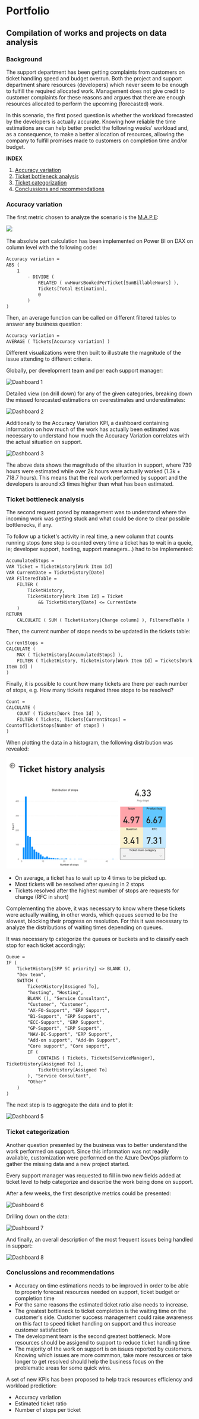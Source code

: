 # Portfolio
## Compilation of works and projects on data analysis

### Background

The support department has been getting complaints from customers on ticket handling speed and budget overrun. Both the project and support department share resources (developers) which never seem to be enough to fulfill the required allocated work. Management does not give credit to customer complaints for these reasons and argues that there are enough resources allocated to perform the upcoming (forecasted) work.

In this scenario, the first posed question is whether the workload forecasted by the developers is actually accurate. Knowing how reliable the time estimations are can help better predict the following weeks’ workload and, as a consequence, to make a better allocation of resources, allowing the company to fulfill promises made to customers on completion time and/or budget.

**INDEX**
1. [Accuracy variation](#accuracy-variation)
2. [Ticket bottleneck analysis](#ticket-bottleneck-analysis)
3. [Ticket categorization](#ticket-categorization)
4. [Conclussions and recommendations](#conclussions-and-recommendations)


### Accuracy variation

The first metric chosen to analyze the scenario is the [M.A.P.E](https://en.wikipedia.org/wiki/Mean_absolute_percentage_error): 

![](https://latex.codecogs.com/png.image?\dpi{110}&space;\bg_white&space;M.A.P.E&space;=&space;\frac{1}{n}\sum_{t&space;=&space;1}^{n}\left&#124;1-\frac{Ft}{At}&space;\right&#124;)
 
The absolute part calculation has been implemented on Power BI on DAX on column level with the following code:

```DAX
Accuracy variation =
ABS (
    1
        - DIVIDE (
            RELATED ( vwHoursBookedPerTicket[SumBillableHours] ),
            Tickets[Total Estimation],
            0
        )
)
```

Then, an average function can be called on different filtered tables to answer any business question:

```DAX
Accuracy variation =
AVERAGE ( Tickets[Accuracy variation] )
```

Different visualizations were then built to illustrate the magnitude of the issue attending to different criteria.

Globally, per development team and per each support manager:

![Dashboard 1](https://raw.githubusercontent.com/Leonardojul/portfolio/main/Accuracy-variation-1.png)

Detailed view (on drill down) for any of the given categories, breaking down the missed forecasted estimations on overestimates and underestimates:

![Dashboard 2](https://raw.githubusercontent.com/Leonardojul/portfolio/main/Accuracy-variation-2.png)

Additionally to the Accuracy Variation KPI, a dashboard containing information on how much of the work has actually been estimated was necessary to understand how much the Accuracy Variation correlates with the actual situation on support.

![Dashboard 3](https://raw.githubusercontent.com/Leonardojul/portfolio/main/Work-completion.png)

The above data shows the magnitude of the situation in support, where 739 hours were estimated while over 2k hours were actually worked (1.3k + 718.7 hours). This means that the real work performed by support and the developers is around x3 times higher than what has been estimated.


### Ticket bottleneck analysis

The second request posed by management was to understand where the incoming work was getting stuck and what could be done to clear possible bottlenecks, if any.

To follow up a ticket's activity in real time, a new column that counts running stops (one stop is counted every time a ticket has to wait in a queie, ie; developer support, hosting, support managers...) had to be implemented:

```DAX
AccumulatedStops =
VAR Ticket = TicketHistory[Work Item Id]
VAR CurrentDate = TicketHistory[Date]
VAR FilteredTable =
    FILTER (
        TicketHistory,
        TicketHistory[Work Item Id] = Ticket
            && TicketHistory[Date] <= CurrentDate
    )
RETURN
    CALCULATE ( SUM ( TicketHistory[Change column] ), FilteredTable )
```

Then, the current number of stops needs to be updated in the tickets table:

```DAX
CurrentStops =
CALCULATE (
    MAX ( TicketHistory[AccumulatedStops] ),
    FILTER ( TicketHistory, TicketHistory[Work Item Id] = Tickets[Work Item Id] )
)
```

Finally, it is possible to count how many tickets are there per each number of stops, e.g. How many tickets required three stops to be resolved?

```DAX
Count =
CALCULATE (
    COUNT ( Tickets[Work Item Id] ),
    FILTER ( Tickets, Tickets[CurrentStops] = CountofTicketStops[Number of stops] )
)
```
When plotting the data in a histogram, the following distribution was revealed:

![Dashboard 4](https://raw.githubusercontent.com/Leonardojul/portfolio/main/Ticket-history-analysis-1.png)

- On average, a ticket has to wait up to 4 times to be picked up. 
- Most tickets will be resolved after queuing in 2 stops
- Tickets resolved after the highest number of stops are requests for change (RFC in short)

Complementing the above, it was necessary to know where these tickets were actually waiting, in other words, which queues seemed to be the slowest, blocking their progress on resolution. For this it was necessary to analyze the distributions of waiting times depending on queues.

It was necessary tp categorize the queues or buckets and to classify each stop for each ticket accordingly:

```DAX
Queue =
IF (
    TicketHistory[SPP SC priority] <> BLANK (),
    "Dev team",
    SWITCH (
        TicketHistory[Assigned To],
        "hosting", "Hosting",
        BLANK (), "Service Consultant",
        "Customer", "Customer",
        "AX-FO-Support", "ERP Support",
        "B1-Support", "ERP Support",
        "ECC-Support", "ERP Support",
        "GP-Support", "ERP Support",
        "NAV-BC-Support", "ERP Support",
        "Add-on support", "Add-On Support",
        "Core support", "Core support",
        IF (
            CONTAINS ( Tickets, Tickets[ServiceManager], TicketHistory[Assigned To] ),
            TicketHistory[Assigned To]
        ), "Service Consultant",
        "Other"
    )
)
```

The next step is to aggregate the data and to plot it:

![Dashboard 5](https://raw.githubusercontent.com/Leonardojul/portfolio/main/Ticket-history-analysis-2.png)


### Ticket categorization

Another question presented by the business was to better understand the work performed on support. Since this information was not readily available, customization were performed on the Azure DevOps platform to gather the missing data and a new project started.

Every support manager was requested to fill in two new fields added at ticket level to help categorize and describe the work being done on support.

After a few weeks, the first descriptive metrics could be presented:

![Dashboard 6](https://raw.githubusercontent.com/Leonardojul/portfolio/main/Categorization-1.png)

Drilling down on the data:

![Dashboard 7](https://raw.githubusercontent.com/Leonardojul/portfolio/main/Categorization-2.png)

And finally, an overall description of the most frequent issues being handled in support:

![Dashboard 8](https://raw.githubusercontent.com/Leonardojul/portfolio/main/Categorization-3.png)


### Conclussions and recommendations

- Accuracy on time estimations needs to be improved in order to be able to properly forecast resources needed on support, ticket budget or completion time
- For the same reasons the estimated ticket ratio also needs to increase.
- The greatest bottleneck to ticket completion is the waiting time on the customer's side. Customer success management could raise awareness on this fact to speed ticket handling on support and thus increase customer satisfaction
- The development team is the second greatest bottleneck. More resources should be assigend to support to reduce ticket handling time
- The majority of the work on support is on issues reported by customers. Knowing which issues are more commmon, take more resources or take longer to get resolved should help the business focus on the problematic areas for some quick wins.

A set of new KPIs has been proposed to help track resources efficiency and workload prediction:
- Accuracy variation
- Estimated ticket ratio
- Number of stops per ticket
